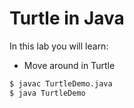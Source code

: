 # Turtle in Java

In this lab you will learn:

- Move around in Turtle

```bash
$ javac TurtleDemo.java
$ java TurtleDemo
```
